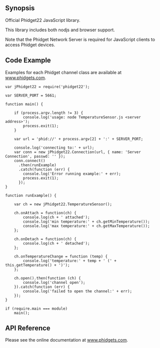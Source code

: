## Synopsis

Official Phidget22 JavaScript library.

This library includes both nodjs and browser support.

Note that the Phidget Network Server is required for JavaScript clients to
access Phidget devices.

## Code Example

Examples for each Phidget channel class are available at www.phidgets.com.

```
var jPhidget22 = require('phidget22');

var SERVER_PORT = 5661;

function main() {

	if (process.argv.length != 3) {
		console.log('usage: node TemperatureSensor.js <server address>');
		process.exit(1);
	}

	var url = 'phid://' + process.argv[2] + ':' + SERVER_PORT;

	console.log('connecting to:' + url);
	var conn = new jPhidget22.Connection(url, { name: 'Server Connection', passwd: '' });
	conn.connect()
	  .then(runExample)
	  .catch(function (err) {
	  	console.log('Error running example:' + err);
		process.exit(1);
	  });
}

function runExample() {

	var ch = new jPhidget22.TemperatureSensor();

	ch.onAttach = function(ch) {
		console.log(ch + ' attached');
		console.log('min temperature:' + ch.getMinTemperature());
		console.log('max temperature:' + ch.getMaxTemperature());
	};

	ch.onDetach = function(ch) {
		console.log(ch + ' detached');
	};

	ch.onTemperatureChange = function (temp) {
		console.log('temperature:' + temp + ' (' + this.getTemperature() + ')');
	};

	ch.open().then(function (ch) {
		console.log('channel open');
	}).catch(function (err) {
		console.log('failed to open the channel:' + err);
	});
}

if (require.main === module)
	main();

```
## API Reference

Please see the online documentation at www.phidgets.com.
